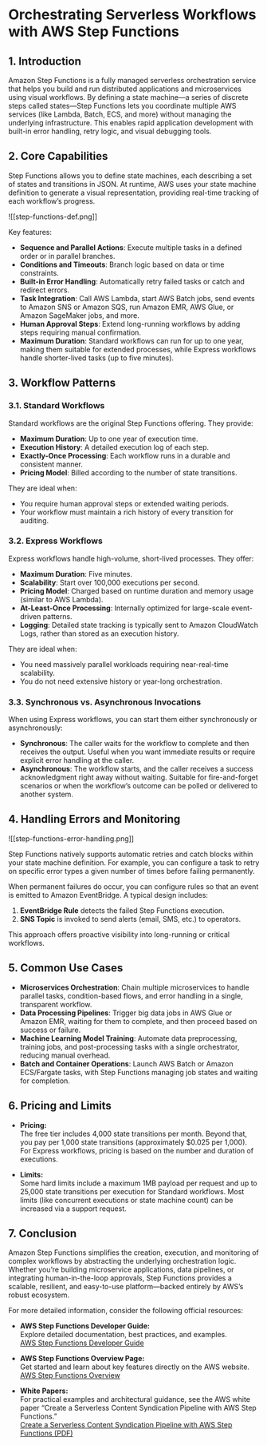 # Orchestrating Serverless Workflows with AWS Step Functions

## 1. Introduction

Amazon Step Functions is a fully managed serverless orchestration service that helps you build and run distributed applications and microservices using visual workflows. By defining a state machine—a series of discrete steps called states—Step Functions lets you coordinate multiple AWS services (like Lambda, Batch, ECS, and more) without managing the underlying infrastructure. This enables rapid application development with built-in error handling, retry logic, and visual debugging tools.

## 2. Core Capabilities

Step Functions allows you to define state machines, each describing a set of states and transitions in JSON. At runtime, AWS uses your state machine definition to generate a visual representation, providing real-time tracking of each workflow’s progress.

![[step-functions-def.png]]

Key features:

- **Sequence and Parallel Actions**: Execute multiple tasks in a defined order or in parallel branches.
- **Conditions and Timeouts**: Branch logic based on data or time constraints.
- **Built-in Error Handling**: Automatically retry failed tasks or catch and redirect errors.
- **Task Integration**: Call AWS Lambda, start AWS Batch jobs, send events to Amazon SNS or Amazon SQS, run Amazon EMR, AWS Glue, or Amazon SageMaker jobs, and more.
- **Human Approval Steps**: Extend long-running workflows by adding steps requiring manual confirmation.
- **Maximum Duration**: Standard workflows can run for up to one year, making them suitable for extended processes, while Express workflows handle shorter-lived tasks (up to five minutes).

## 3. Workflow Patterns

### 3.1. Standard Workflows

Standard workflows are the original Step Functions offering. They provide:

- **Maximum Duration**: Up to one year of execution time.
- **Execution History**: A detailed execution log of each step.
- **Exactly-Once Processing**: Each workflow runs in a durable and consistent manner.
- **Pricing Model**: Billed according to the number of state transitions.

They are ideal when:

- You require human approval steps or extended waiting periods.
- Your workflow must maintain a rich history of every transition for auditing.

### 3.2. Express Workflows

Express workflows handle high-volume, short-lived processes. They offer:

- **Maximum Duration**: Five minutes.
- **Scalability**: Start over 100,000 executions per second.
- **Pricing Model**: Charged based on runtime duration and memory usage (similar to AWS Lambda).
- **At-Least-Once Processing**: Internally optimized for large-scale event-driven patterns.
- **Logging**: Detailed state tracking is typically sent to Amazon CloudWatch Logs, rather than stored as an execution history.

They are ideal when:

- You need massively parallel workloads requiring near-real-time scalability.
- You do not need extensive history or year-long orchestration.

### 3.3. Synchronous vs. Asynchronous Invocations

When using Express workflows, you can start them either synchronously or asynchronously:

- **Synchronous**: The caller waits for the workflow to complete and then receives the output. Useful when you want immediate results or require explicit error handling at the caller.
- **Asynchronous**: The workflow starts, and the caller receives a success acknowledgment right away without waiting. Suitable for fire-and-forget scenarios or when the workflow’s outcome can be polled or delivered to another system.

## 4. Handling Errors and Monitoring

![[step-functions-error-handling.png]]

Step Functions natively supports automatic retries and catch blocks within your state machine definition. For example, you can configure a task to retry on specific error types a given number of times before failing permanently.

When permanent failures do occur, you can configure rules so that an event is emitted to Amazon EventBridge. A typical design includes:

1. **EventBridge Rule** detects the failed Step Functions execution.
2. **SNS Topic** is invoked to send alerts (email, SMS, etc.) to operators.

This approach offers proactive visibility into long-running or critical workflows.

## 5. Common Use Cases

- **Microservices Orchestration**: Chain multiple microservices to handle parallel tasks, condition-based flows, and error handling in a single, transparent workflow.
- **Data Processing Pipelines**: Trigger big data jobs in AWS Glue or Amazon EMR, waiting for them to complete, and then proceed based on success or failure.
- **Machine Learning Model Training**: Automate data preprocessing, training jobs, and post-processing tasks with a single orchestrator, reducing manual overhead.
- **Batch and Container Operations**: Launch AWS Batch or Amazon ECS/Fargate tasks, with Step Functions managing job states and waiting for completion.

## 6. Pricing and Limits

- **Pricing:**  
    The free tier includes 4,000 state transitions per month. Beyond that, you pay per 1,000 state transitions (approximately $0.025 per 1,000). For Express workflows, pricing is based on the number and duration of executions.
    
- **Limits:**  
    Some hard limits include a maximum 1MB payload per request and up to 25,000 state transitions per execution for Standard workflows. Most limits (like concurrent executions or state machine count) can be increased via a support request.
## 7. Conclusion

Amazon Step Functions simplifies the creation, execution, and monitoring of complex workflows by abstracting the underlying orchestration logic. Whether you’re building microservice applications, data pipelines, or integrating human-in-the-loop approvals, Step Functions provides a scalable, resilient, and easy-to-use platform—backed entirely by AWS’s robust ecosystem.

For more detailed information, consider the following official resources:

- **AWS Step Functions Developer Guide:**  
    Explore detailed documentation, best practices, and examples.  
    [AWS Step Functions Developer Guide](https://docs.aws.amazon.com/step-functions/latest/dg/)  

- **AWS Step Functions Overview Page:**  
    Get started and learn about key features directly on the AWS website.  
    [AWS Step Functions Overview](https://aws.amazon.com/step-functions/)  

- **White Papers:**  
    For practical examples and architectural guidance, see the AWS white paper “Create a Serverless Content Syndication Pipeline with AWS Step Functions.”  
    [Create a Serverless Content Syndication Pipeline with AWS Step Functions (PDF)](https://d1.awsstatic.com/whitepapers/create-a-serverless-content-syndication-pipeline-with-aws-step-functions.pdf)
